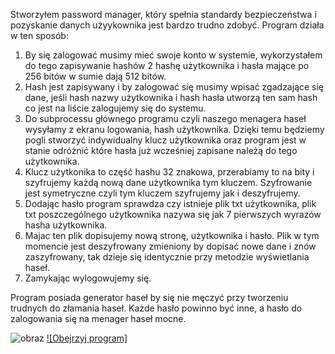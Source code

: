 Stworzyłem password manager, który spełnia standardy bezpieczeństwa i pozyskanie danych użyykownika jest bardzo trudno zdobyć. Program działa w ten sposób:
1. By się zalogować musimy mieć swoje konto w systemie, wykorzystałem do tego zapisywanie hashów 2 hashę użytkownika i hasła mające po 256 bitów w sumie dają 512 bitów.
2. Hash jest zapisywany i by zalogować się musimy wpisać zgadzające się dane, jeśli  hash nazwy użytkownika i hash hasła utworzą ten sam hash co jest na liście zalogujemy się do systemu.
3. Do subprocessu głównego programu czyli naszego menagera haseł wysyłamy z ekranu logowania, hash użytkownika. Dzięki temu będziemy pogli stworzyć indywidualny klucz użytkownika oraz program jest w stanie odróżnić które hasła już wcześniej zapisane należą do tego użytkownika.
4. Klucz użytkonika to część hashu 32 znakowa, przerabiamy to na bity i szyfrujemy każdą nową dane użytkownika tym kluczem. Szyfrowanie jest symetryczne czyli tym kluczem szyfrujemy jak i deszyfrujemy.
5. Dodając hasło program sprawdza czy istnieje plik txt użytkownika, plik txt poszczególnego użytkownika nazywa się jak 7 pierwszych wyrazów hasha użytkownika.
6. Majac ten plik dopisujemy nową stronę, użytkownika i hasło. Plik w tym momencie jest deszyfrowany zmieniony by dopisać nowe dane i znów zaszyfrowany, tak dzieje się identycznie przy metodzie wyświetlania haseł.
7. Zamykając wylogowujemy się.

Program posiada generator haseł by się nie męczyć przy tworzeniu trudnych do złamania haseł. Każde hasło powinno być inne, a hasło do zalogowania się na menager haseł mocne.


![obraz](https://github.com/WojtekMatr/Bezpieczny-menadzer-hasel/assets/127395210/43298dd3-a2a6-4714-9218-778b2ceab95a)
[![Obejrzyj program]](https://www.youtube.com/watch?v=Rw_fVDx8JLA)

